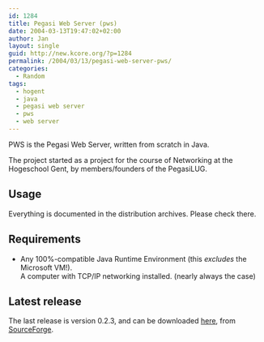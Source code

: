 ```yaml
---
id: 1284
title: Pegasi Web Server (pws)
date: 2004-03-13T19:47:02+02:00
author: Jan
layout: single
guid: http://new.kcore.org/?p=1284
permalink: /2004/03/13/pegasi-web-server-pws/
categories:
  - Random
tags:
  - hogent
  - java
  - pegasi web server
  - pws
  - web server
---
```

PWS is the Pegasi Web Server, written from scratch in Java.

The project started as a project for the course of Networking at the Hogeschool Gent, by members/founders of the PegasiLUG.

## Usage

Everything is documented in the distribution archives. Please check there.

## Requirements

* Any 100%-compatible Java Runtime Environment (this _excludes_ the Microsoft VM!).  
A computer with TCP/IP networking installed. (nearly always the case)

## Latest release

The last release is version 0.2.3, and can be downloaded [here](http://sourceforge.net/project/showfiles.php?group_id=13565&package_id=11629), from [SourceForge](http://www.sourceforge.net/).